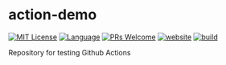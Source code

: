 # action-demo

<!-- [START BADGES] -->
<!-- Please keep comment here to allow auto update -->
[![MIT License](https://img.shields.io/badge/License-MIT-yellow.svg?style=for-the-badge)](https://github.com/dl1998/action-demo/blob/main/LICENSE)
[![Language](https://img.shields.io/badge/Language-Python-blue?style=for-the-badge&logo=python)](https://www.python.org/)
[![PRs Welcome](https://img.shields.io/badge/PRs-Welcome-brightgreen.svg?style=for-the-badge)](https://github.com/dl1998/action-demo/pulls)
[![website](https://img.shields.io/static/v1?label=&labelColor=505050&style=for-the-badge&message=marketplace&color=0076D6&logo=google-chrome&logoColor=0076D6)](https://github.com/marketplace/actions/action-demo)
[![build](https://img.shields.io/github/workflow/status/dl1998/action-demo/Release/main?style=for-the-badge&logo=github)](https://github.com/dl1998/action-demo/actions/workflows/add-badge.yml)
<!-- [END BADGES] -->

Repository for testing Github Actions
